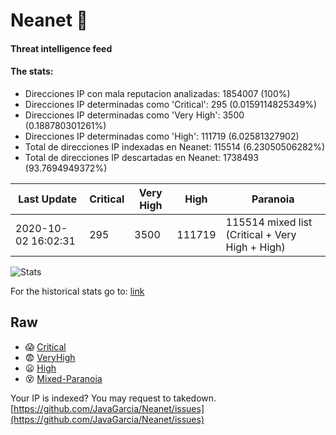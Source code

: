 # Neanet :hocho:
#### Threat intelligence feed
#### The stats:

- Direcciones IP con mala reputacion analizadas: 1854007 (100%)
- Direcciones IP determinadas como 'Critical':  295 (0.0159114825349%)
- Direcciones IP determinadas como 'Very High':  3500 (0.188780301261%)
- Direcciones IP determinadas como 'High':  111719 (6.02581327902)
- Total de direcciones IP indexadas en Neanet:  115514 (6.23050506282%)
- Total de direcciones IP descartadas en Neanet:  1738493 (93.7694949372%)

| Last Update | Critical | Very High | High | Paranoia |
| --- | --- | --- | --- | --- |
| 2020-10-02 16:02:31 | 295 | 3500 | 111719 | 115514 mixed list (Critical + Very High + High)|

![Stats](https://docs.google.com/spreadsheets/d/e/2PACX-1vSnaNMIXVabIpDJjufMlzH7poXnshF3mgd8Is1g9ytUEzVsP5my4Trn8f-xkoLLQ38xpL3HtmUexLo6/pubchart?oid=501124687&format=image)

For the historical stats go to: [link](/stats.csv)
## Raw
- :scream: [Critical](https://raw.githubusercontent.com/JavaGarcia/Neanet/master/blacklists/neanet_critical.txt)
- :fearful: [VeryHigh](https://raw.githubusercontent.com/JavaGarcia/Neanet/master/blacklists/neanet_veryHigh.txtt)
- :frowning: [High](https://raw.githubusercontent.com/JavaGarcia/Neanet/master/blacklists/neanet_high.txt)
- :dizzy_face: [Mixed-Paranoia](https://raw.githubusercontent.com/JavaGarcia/Neanet/master/blacklists/neanet_all.txt)


Your IP is indexed? You may request to takedown. [https://github.com/JavaGarcia/Neanet/issues](https://github.com/JavaGarcia/Neanet/issues)















































































































































































































































































































































































































































































































































































































































































































































































































































































































































































































































































































































































































